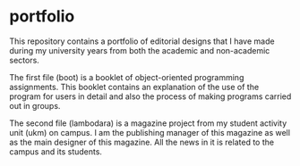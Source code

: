 # portfolio

This repository contains a portfolio of editorial designs that I have made during my university years from both the academic and non-academic sectors.

The first file (boot) is a booklet of object-oriented programming assignments. This booklet contains an explanation of the use of the program for users in detail and also the process of making programs carried out in groups.

The second file (lambodara) is a magazine project from my student activity unit (ukm) on campus. I am the publishing manager of this magazine as well as the main designer of this magazine. All the news in it is related to the campus and its students.
